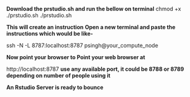 **Download the prstudio.sh and run the bellow on terminal**
chmod +x ./prstudio.sh
./prstudio.sh

**This will create an instruction**
**Open a new terminal and paste the instructions which would be like-**

ssh -N -L 8787:localhost:8787 psingh@your_compute_node

**Now point your browser to Point your web browser at**

http://localhost:8787  **use any available port, it could be 8788 or 8789 depending on number of people using it**

**An Rstudio Server is ready to bounce**


